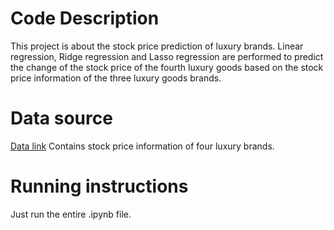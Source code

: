 # Code Description
This project is about the stock price prediction of luxury brands. Linear regression, Ridge regression and Lasso regression are performed to predict the change of the stock price of the fourth luxury goods based on the stock price information of the three luxury goods brands.
# Data source
[Data link](https://www.datacastle.cn/dataset_description.html?type=dataset&id=1830)
Contains stock price information of four luxury brands.
# Running instructions
Just run the entire .ipynb file.

